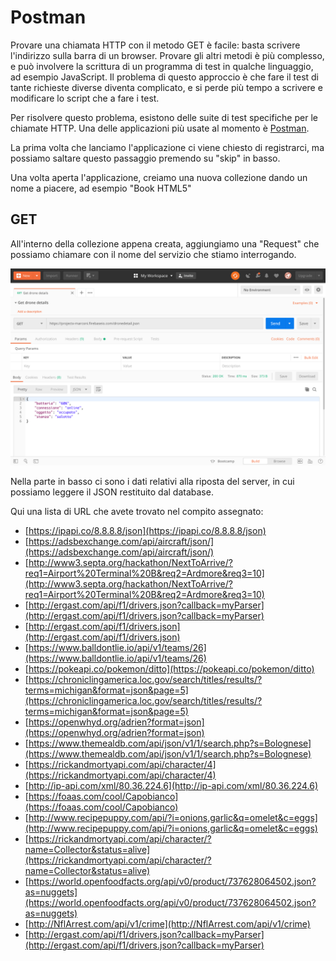 # Postman

Provare una chiamata HTTP con il metodo GET è facile: basta scrivere l'indirizzo sulla barra di un browser. Provare gli altri metodi è più complesso, e può involvere la scrittura di un programma di test in qualche linguaggio, ad esempio JavaScript. Il problema di questo approccio è che fare il test di tante richieste diverse diventa complicato, e si perde più tempo a scrivere e modificare lo script che a fare i test.

Per risolvere questo problema, esistono delle suite di test specifiche per le chiamate HTTP. Una delle applicazioni più usate al momento è [Postman](https://www.getpostman.com/).

La prima volta che lanciamo l'applicazione ci viene chiesto di registrarci, ma possiamo saltare questo passaggio premendo su "skip" in basso.

Una volta aperta l'applicazione, creiamo una nuova collezione dando un nome a piacere, ad esempio "Book HTML5"

## GET
All'interno della collezione appena creata, aggiungiamo una "Request" che possiamo chiamare con il nome del servizio che stiamo interrogando.

<p align="center">
<img class="w80p" title="postman-GET" alt="postman-GET" src="assets/postman-get.png"></a>
</p>

Nella parte in basso ci sono i dati relativi alla riposta del server, in cui possiamo leggere il JSON restituito dal database.

Qui una lista di URL che avete trovato nel compito assegnato:
- [https://ipapi.co/8.8.8.8/json](https://ipapi.co/8.8.8.8/json)
- [https://adsbexchange.com/api/aircraft/json/](https://adsbexchange.com/api/aircraft/json/)
- [http://www3.septa.org/hackathon/NextToArrive/?req1=Airport%20Terminal%20B&req2=Ardmore&req3=10](http://www3.septa.org/hackathon/NextToArrive/?req1=Airport%20Terminal%20B&req2=Ardmore&req3=10)
- [http://ergast.com/api/f1/drivers.json?callback=myParser](http://ergast.com/api/f1/drivers.json?callback=myParser)
- [http://ergast.com/api/f1/drivers.json](http://ergast.com/api/f1/drivers.json)
- [https://www.balldontlie.io/api/v1/teams/26](https://www.balldontlie.io/api/v1/teams/26)
- [https://pokeapi.co/pokemon/ditto](https://pokeapi.co/pokemon/ditto)
- [https://chroniclingamerica.loc.gov/search/titles/results/?terms=michigan&format=json&page=5](https://chroniclingamerica.loc.gov/search/titles/results/?terms=michigan&format=json&page=5)
- [https://openwhyd.org/adrien?format=json](https://openwhyd.org/adrien?format=json)
- [https://www.themealdb.com/api/json/v1/1/search.php?s=Bolognese](https://www.themealdb.com/api/json/v1/1/search.php?s=Bolognese)
- [https://rickandmortyapi.com/api/character/4](https://rickandmortyapi.com/api/character/4)
- [http://ip-api.com/xml/80.36.224.6](http://ip-api.com/xml/80.36.224.6)
- [https://foaas.com/cool/Capobianco](https://foaas.com/cool/Capobianco)
- [http://www.recipepuppy.com/api/?i=onions,garlic&q=omelet&c=eggs](http://www.recipepuppy.com/api/?i=onions,garlic&q=omelet&c=eggs)
- [https://rickandmortyapi.com/api/character/?name=Collector&status=alive](https://rickandmortyapi.com/api/character/?name=Collector&status=alive)
- [https://world.openfoodfacts.org/api/v0/product/737628064502.json?as=nuggets](https://world.openfoodfacts.org/api/v0/product/737628064502.json?as=nuggets)
- [http://NflArrest.com/api/v1/crime](http://NflArrest.com/api/v1/crime)
- [http://ergast.com/api/f1/drivers.json?callback=myParser](http://ergast.com/api/f1/drivers.json?callback=myParser)

